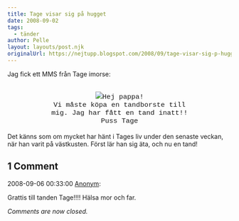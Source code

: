 ```yaml
---
title: Tage visar sig på hugget
date: 2008-09-02
tags: 
  - tänder	
author: Pelle
layout: layouts/post.njk
originalUrl: https://nejtupp.blogspot.com/2008/09/tage-visar-sig-p-hugget.html
---
```


Jag fick ett MMS från Tage imorse:<br><br><div style="text-align: center;"><img src="../../../../img/Tages+f%C3%B6rsta+tand.jpeg"><span style="font-size:130%;"><span style="font-family:courier new;"><span style="font-size:85%;">Hej pappa!<br>Vi måste köpa en tandborste till<br>mig. Jag har fått en tand inatt!!<br>Puss Tage</span><br></span></span><div style="text-align: left;"><span style="font-size:100%;"><br>Det känns som om mycket har hänt i Tages liv under den senaste veckan, när han varit på västkusten. Först lär han sig äta, och nu en tand!</span><br><span style="font-size:130%;"><span style="font-family:courier new;"></span></span></div></div>

<div class="comments">
	<div class="comments-header"><h2>1 Comment</h2></div>
	<div class="comments-body">
			<div class="comment" id="comment-8769086485658834722">
				<p class="comment-header">
					<date datetime="2008-09-06T00:33:00.000+02:00">2008-09-06 00:33:00</date> 
					<a href="undefined" rel="nofollow">Anonym</a>:
				</p>
				<div class="comment-content"><p>Grattis till tanden Tage!!!! Hälsa mor och far.</p></div>
				<div class="comment-footer"></div>
			</div></div>
	<p class="comments-footer"><em>Comments are now closed.</em></p>
</div>
